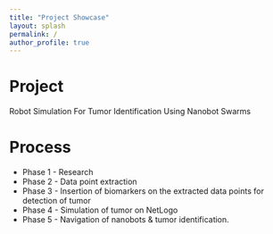 ```yaml
---
title: "Project Showcase"
layout: splash
permalink: /
author_profile: true
---
```



# Project
Robot Simulation For Tumor Identification Using Nanobot Swarms

# Process
* Phase 1 - Research
* Phase 2 - Data point extraction
* Phase 3 - Insertion of biomarkers on the extracted data points for detection of tumor
* Phase 4 - Simulation of tumor on NetLogo
* Phase 5 - Navigation of nanobots & tumor identification.
